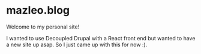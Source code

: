 # mazleo.blog

Welcome to my personal site! 

I wanted to use Decoupled Drupal with a React front end but wanted to have a new site up asap. So I just came up with this for now :).